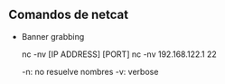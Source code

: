 ## Comandos de netcat

- Banner grabbing

    nc -nv [IP ADDRESS] [PORT]
    nc -nv 192.168.122.1 22

    -n: no resuelve nombres
    -v: verbose
